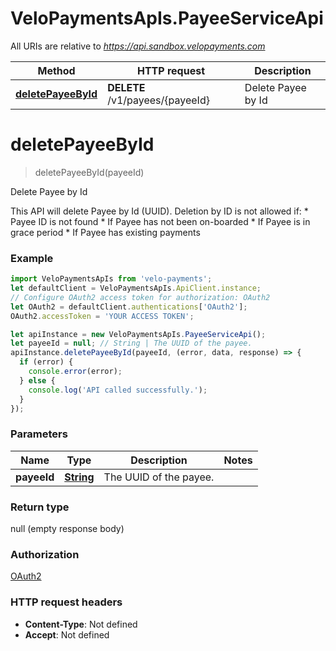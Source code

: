 # VeloPaymentsApIs.PayeeServiceApi

All URIs are relative to *https://api.sandbox.velopayments.com*

Method | HTTP request | Description
------------- | ------------- | -------------
[**deletePayeeById**](PayeeServiceApi.md#deletePayeeById) | **DELETE** /v1/payees/{payeeId} | Delete Payee by Id


<a name="deletePayeeById"></a>
# **deletePayeeById**
> deletePayeeById(payeeId)

Delete Payee by Id

This API will delete Payee by Id (UUID). Deletion by ID is not allowed if: * Payee ID is not found * If Payee has not been on-boarded * If Payee is in grace period * If Payee has existing payments 

### Example
```javascript
import VeloPaymentsApIs from 'velo-payments';
let defaultClient = VeloPaymentsApIs.ApiClient.instance;
// Configure OAuth2 access token for authorization: OAuth2
let OAuth2 = defaultClient.authentications['OAuth2'];
OAuth2.accessToken = 'YOUR ACCESS TOKEN';

let apiInstance = new VeloPaymentsApIs.PayeeServiceApi();
let payeeId = null; // String | The UUID of the payee.
apiInstance.deletePayeeById(payeeId, (error, data, response) => {
  if (error) {
    console.error(error);
  } else {
    console.log('API called successfully.');
  }
});
```

### Parameters

Name | Type | Description  | Notes
------------- | ------------- | ------------- | -------------
 **payeeId** | [**String**](.md)| The UUID of the payee. | 

### Return type

null (empty response body)

### Authorization

[OAuth2](../README.md#OAuth2)

### HTTP request headers

 - **Content-Type**: Not defined
 - **Accept**: Not defined

